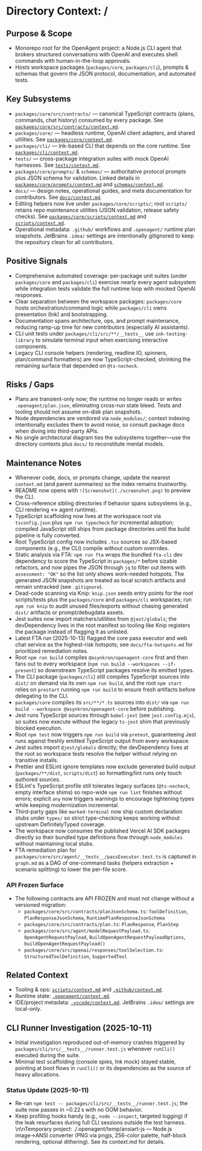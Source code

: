 # Directory Context: /

## Purpose & Scope

- Monorepo root for the OpenAgent project: a Node.js CLI agent that brokers structured conversations with OpenAI and executes shell commands with human-in-the-loop approvals.
- Hosts workspace packages (`packages/core`, `packages/cli`), prompts & schemas that govern the JSON protocol, documentation, and automated tests.

## Key Subsystems

- `packages/core/src/contracts/` — canonical TypeScript contracts (plans, commands, chat history) consumed by every package. See [`packages/core/src/contracts/context.md`](packages/core/src/contracts/context.md).
- `packages/core/` — headless runtime, OpenAI client adapters, and shared utilities. See [`packages/core/context.md`](packages/core/context.md).
- `packages/cli/` — Ink-based CLI that depends on the core runtime. See [`packages/cli/context.md`](packages/cli/context.md).
- `tests/` — cross-package integration suites with mock OpenAI harnesses. See [`tests/context.md`](tests/context.md).
- `packages/core/prompts/` & `schemas/` — authoritative protocol prompts plus JSON schema for validation. Linked details in [`packages/core/prompts/context.md`](packages/core/prompts/context.md) and [`schemas/context.md`](schemas/context.md).
- `docs/` — design notes, operational guides, and meta documentation for contributors. See [`docs/context.md`](docs/context.md).
- Editing helpers now live under `packages/core/scripts/`; root `scripts/` retains repo maintenance utilities (JSON validation, release safety checks). See [`packages/core/scripts/context.md`](packages/core/scripts/context.md) and [`scripts/context.md`](scripts/context.md).
- Operational metadata: `.github/` workflows and `.openagent/` runtime plan snapshots. JetBrains `.idea/`
  settings are intentionally gitignored to keep the repository clean for all contributors.

## Positive Signals

- Comprehensive automated coverage: per-package unit suites (under `packages/core` and `packages/cli`) exercise nearly every agent subsystem while integration tests validate the full runtime loop with mocked OpenAI responses.
- Clear separation between the workspace packages: `packages/core` hosts orchestration/command logic while `packages/cli` owns presentation (Ink) and bootstrapping.
- Documentation spans architecture, ops, and prompt maintenance, reducing ramp-up time for new contributors (especially AI assistants).
- CLI unit tests under `packages/cli/src/**/__tests__` use `ink-testing-library` to simulate terminal input when exercising interactive components.
- Legacy CLI console helpers (rendering, readline IO, spinners, plan/command formatters) are now TypeScript-checked, shrinking the remaining surface that depended on `@ts-nocheck`.

## Risks / Gaps

- Plans are transient-only now; the runtime no longer reads or writes `.openagent/plan.json`, eliminating cross-run state bleed. Tests and tooling should not assume on-disk plan snapshots.
- Node dependencies are vendored via `node_modules/`; context indexing intentionally excludes them to avoid noise, so consult package docs when diving into third-party APIs.
- No single architectural diagram ties the subsystems together—use the directory contexts plus `docs/` to reconstitute mental models.

## Maintenance Notes

- Whenever code, docs, or prompts change, update the nearest `context.md` (and parent summaries) so the index remains trustworthy.
- README now opens with `![Screenshot](./screenshot.png)` to preview the CLI.
- Cross-reference sibling directories if behavior spans subsystems (e.g., CLI rendering ↔ agent runtime).
- TypeScript scaffolding now lives at the workspace root via `tsconfig.json` plus `npm run typecheck` for incremental adoption; compiled JavaScript still ships from package directories until the build pipeline is fully converted.
- Root TypeScript config now includes `.tsx` sources so JSX-based components (e.g., the CLI) compile without custom overrides.
- Static analysis via FTA: `npm run fta` wraps the bundled `fta-cli` dev dependency to score the TypeScript in `packages/*` before sizable refactors, and now pipes the JSON through `jq` to filter out items with `assessment: "OK"` so the list only shows work-needed hotspots. The generated JSON snapshots are treated as local scratch artifacts and remain untracked (see `.gitignore`).
- Dead-code scanning via Knip: `knip.json` seeds entry points for the root scripts/tests plus the `packages/core` and `packages/cli` workspaces; run `npm run knip` to audit unused files/exports without chasing generated `dist/` artifacts or prompt/debugdata assets.
- Jest suites now import matchers/utilities from `@jest/globals`; the devDependency lives in the root manifest so tooling like Knip registers the package instead of flagging it as unlisted.
- Latest FTA run (2025-10-13) flagged the core pass executor and web chat service as the highest-risk hotspots; see `docs/fta-hotspots.md` for prioritized remediation notes.
- Root `npm run build` compiles `@asynkron/openagent-core` first and then fans out to every workspace (`npm run build --workspaces --if-present`) so downstream TypeScript packages resolve its emitted types.
- The CLI package (`packages/cli`) still compiles TypeScript sources into `dist/` on demand via its own `npm run build`, and the root `npm start` relies on `prestart` running `npm run build` to ensure fresh artifacts before delegating to the CLI.
- `packages/core` compiles its `src/**/*.ts` sources into `dist/` via `npm run build --workspace @asynkron/openagent-core` before publishing.
- Jest runs TypeScript sources through `babel-jest` (see `jest.config.mjs`), so suites now execute without the legacy `ts-jest` shim that previously blocked execution.
- Root `npm test` now triggers `npm run build` via `pretest`, guaranteeing Jest runs against freshly emitted TypeScript output from every workspace.
- Jest suites import `@jest/globals` directly; the devDependency lives at the root so workspace tests resolve the helper without relying on transitive installs.
- Prettier and ESLint ignore templates now exclude generated build output (`packages/**/dist`, `scripts/dist`) so formatting/lint runs only touch authored sources.
- ESLint's TypeScript profile still tolerates legacy surfaces (`@ts-nocheck`, empty interface shims) so repo-wide `npm run lint` finishes without errors; explicit `any` now triggers warnings to encourage tightening types while keeping modernization incremental.
- Third-party gaps like `marked-terminal` now ship custom declaration stubs under `types/` so strict type-checking keeps working without upstream DefinitelyTyped coverage.
- The workspace now consumes the published Vercel AI SDK packages directly so their bundled type definitions flow through `node_modules` without maintaining local stubs.
- FTA remediation plan for `packages/core/src/agent/__tests__/passExecutor.test.ts` is captured in `graph.md` as a DAG of one-command tasks (helpers extraction + scenario splitting) to lower the per-file score.

### API Frozen Surface

- The following contracts are API FROZEN and must not change without a versioned migration:
  - `packages/core/src/contracts/planJsonSchema.ts`: `ToolDefinition`, `PlanResponseJsonSchema`, `RuntimePlanResponseJsonSchema`
  - `packages/core/src/contracts/plan.ts`: `PlanResponse`, `PlanStep`
  - `packages/core/src/agent/modelRequestPayload.ts`: `OpenAgentRequestPayload`, `BuildOpenAgentRequestPayloadOptions`, `buildOpenAgentRequestPayload()`
  - `packages/core/src/openai/responses/toolSelection.ts`: `StructuredToolDefinition`, `SupportedTool`

## Related Context

- Tooling & ops: [`scripts/context.md`](scripts/context.md) and [`.github/context.md`](.github/context.md).
- Runtime state: [`.openagent/context.md`](.openagent/context.md).
- IDE/project metadata: [`.vscode/context.md`](.vscode/context.md). JetBrains `.idea/` settings are local-only.

## CLI Runner Investigation (2025-10-11)

- Initial investigation reproduced out-of-memory crashes triggered by `packages/cli/src/__tests__/runner.test.js` whenever `runCli()` executed during the suite.
- Minimal test scaffolding (console spies, Ink mock) stayed stable, pointing at boot flows in `runCli()` or its dependencies as the source of heavy allocations.

### Status Update (2025-10-11)

- Re-ran `npm test -- packages/cli/src/__tests__/runner.test.js`; the suite now passes in ~0.22 s with no OOM behavior.
- Keep profiling hooks handy (e.g., `node --inspect`, targeted logging) if the leak resurfaces during full CLI sessions outside the test harness.
  \n\nTemporary project: ./.openagent/temp/ansiart-js — Node.js image→ANSI converter (PNG via pngjs, 256-color palette, half-block rendering, optional dithering). See its context.md for details.
